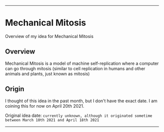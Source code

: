 
***

# Mechanical Mitosis

Overview of my idea for Mechanical Mitosis

## Overview

Mechanical Mitosis is a model of machine self-replication where a computer can go through mitosis (similar to cell replication in humans and other animals and plants, just known as mitosis)

## Origin

I thought of this idea in the past month, but I don't have the exact date. I am coining this for now on April 20th 2021.

Original idea date: `currently unknown, although it originated sometime between March 10th 2021 and April 18th 2021`

***
